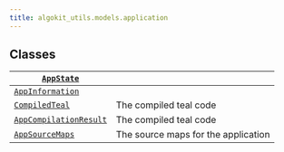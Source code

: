 ```yaml
---
title: algokit_utils.models.application
---
```


## Classes

| [`AppState`](#algokit_utils.models.application.AppState)                         |                                     |
| -------------------------------------------------------------------------------- | ----------------------------------- |
| [`AppInformation`](#algokit_utils.models.application.AppInformation)             |                                     |
| [`CompiledTeal`](#algokit_utils.models.application.CompiledTeal)                 | The compiled teal code              |
| [`AppCompilationResult`](#algokit_utils.models.application.AppCompilationResult) | The compiled teal code              |
| [`AppSourceMaps`](#algokit_utils.models.application.AppSourceMaps)               | The source maps for the application |
